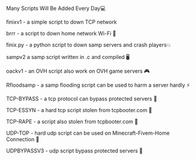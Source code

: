 Many Scripts Will Be Added Every Day💻




finixv1 - a simple script to down TCP network

brrr - a script to down home network Wi-Fi 📶

finix.py - a python script to down samp servers and crash players💥

sampv2 a samp script written in .c and compiled 🖥

oackv1 - an OVH script also work on OVH game servers 🎮

Rfloodsamp - a samp flooding script can be used to harm a server hardly ⚡

TCP-BYPASS - a tcp protocol can bypass protected servers 🍦

TCP-ESSYN - a hard tcp script stolen from tcpbooter.com 📶

TCP-RAPE - a script also stolen from tcpbooter.com 🌌

UDP-TOP - hard udp script can be used on Minecraft-Fivem-Home Connection 🌲

UDPBYPASSV3 - udp script bypass protected servers 🔑
